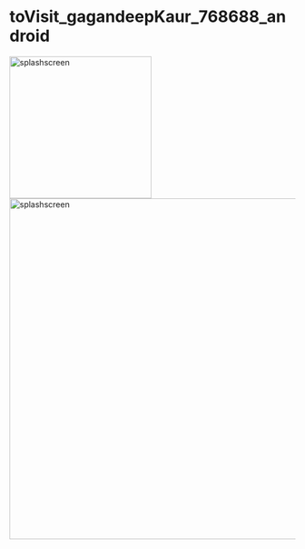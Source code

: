# toVisit_gagandeepKaur_768688_android
<img src="https://github.com/GagandeepKaur97/C0768688_W2020_MAD3125_FP/blob/master/Desktop/Screenshot_1595211850.png" alt="splashscreen" width="250" height="250"/>
<img src ="file:///Users/gagan/Desktop/Screenshot_1595211850.png"alt="splashscreen" width ="800" height ="600"/>

